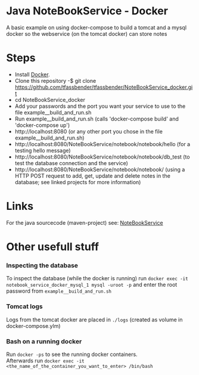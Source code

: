 # Java NoteBookService - Docker
A basic example on using docker-compose to build a tomcat and a mysql docker so the webservice (on the tomcat docker) can store notes

# Steps
* Install [Docker](https://docs.docker.com/install/).
* Clone this repository -$ git clone https://github.com/tfassbender/tfassbender/NoteBookService_docker.git
* cd NoteBookService_docker
* Add your passwords and the port you want your service to use to the file example__build_and_run.sh
* Run example__build_and_run.sh (calls 'docker-compose build' and 'docker-compose up')
* http://localhost:8080 (or any other port you chose in the file example__build_and_run.sh)
* http://localhost:8080/NoteBookService/notebook/notebook/hello (for a testing hello message)
* http://localhost:8080/NoteBookService/notebook/notebook/db_test (to test the database connection and the service)
* http://localhost:8080/NoteBookService/notebook/notebook/ (using a HTTP POST request to add, get, update and delete notes in the database; see linked projects for more information)

# Links
For the java sourcecode (maven-project) see: [NoteBookService](https://github.com/tfassbender/NoteBookService)

# Other usefull stuff

### Inspecting the database

To inspect the database (while the docker is running) run `docker exec -it notebook_service_docker_mysql_1 mysql -uroot -p` and enter the root password from `example__build_and_run.sh`

### Tomcat logs

Logs from the tomcat docker are placed in `./logs` (created as volume in docker-compose.ylm)

### Bash on a running docker

Run `docker -ps` to see the running docker containers.  
Afterwards run `docker exec -it <the_name_of_the_container_you_want_to_enter> /bin/bash`
